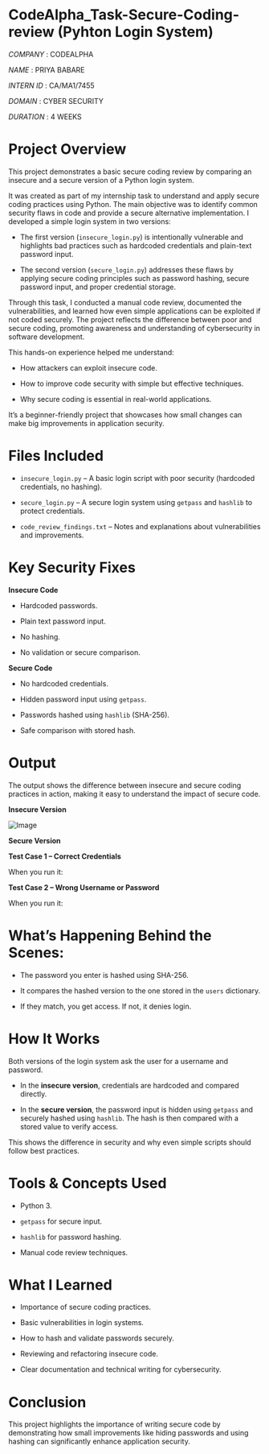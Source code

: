 # CodeAlpha_Task-Secure-Coding-review (Pyhton Login System)

*COMPANY* : CODEALPHA

*NAME* : PRIYA BABARE

*INTERN ID* : CA/MA1/7455

*DOMAIN* : CYBER  SECURITY 

*DURATION* : 4 WEEKS

# Project Overview

This project demonstrates a basic secure coding review by comparing an insecure and a secure version of a Python login system.

It was created as part of my internship task to understand and apply secure coding practices using Python. The main objective was to identify common security flaws in code and provide a secure alternative implementation. I developed a simple login system in two versions:

- The first version (`insecure_login.py`) is intentionally vulnerable and highlights bad practices such as hardcoded credentials and plain-text password input.
  
- The second version (`secure_login.py`) addresses these flaws by applying secure coding principles such as password hashing, secure password input, and proper credential storage.

Through this task, I conducted a manual code review, documented the vulnerabilities, and learned how even simple applications can be exploited if not coded securely. The project reflects the difference between poor and secure coding, promoting awareness and understanding of cybersecurity in software development.

This hands-on experience helped me understand:

- How attackers can exploit insecure code.
  
- How to improve code security with simple but effective techniques.
  
- Why secure coding is essential in real-world applications.

It’s a beginner-friendly project that showcases how small changes can make big improvements in application security.

# Files Included

- `insecure_login.py` – A basic login script with poor security (hardcoded credentials, no hashing).

- `secure_login.py` – A secure login system using `getpass` and `hashlib` to protect credentials.
  
- `code_review_findings.txt` – Notes and explanations about vulnerabilities and improvements.

#  Key Security Fixes

**Insecure Code**

- Hardcoded passwords.                     

- Plain text password input.

- No hashing.                             

- No validation or secure comparison.

**Secure Code**

- No hardcoded credentials.

- Hidden password input using `getpass`.

- Passwords hashed using `hashlib` (SHA-256).

- Safe comparison with stored hash.

# Output

The output shows the difference between insecure and secure coding practices in action, making it easy to understand the impact of secure code.

**Insecure Version**

![Image](https://github.com/user-attachments/assets/16208dd8-adbc-4054-a3b8-2467f8134e6c)

**Secure Version**

**Test Case 1 – Correct Credentials**

When you run it:



**Test Case 2 – Wrong Username or Password**

When you run it:




# What’s Happening Behind the Scenes:

- The password you enter is hashed using SHA-256.

- It compares the hashed version to the one stored in the `users` dictionary.

- If they match, you get access. If not, it denies login.


# How It Works

Both versions of the login system ask the user for a username and password.

- In the **insecure version**, credentials are hardcoded and compared directly.
  
- In the **secure version**, the password input is hidden using `getpass` and securely hashed using `hashlib`. The hash is then compared with a stored value to verify access.

This shows the difference in security and why even simple scripts should follow best practices.

# Tools & Concepts Used

- Python 3.
  
- `getpass` for secure input.
 
- `hashlib` for password hashing.
 
- Manual code review techniques.

# What I Learned

- Importance of secure coding practices.
  
- Basic vulnerabilities in login systems.
  
- How to hash and validate passwords securely.
 
- Reviewing and refactoring insecure code.
 
- Clear documentation and technical writing for cybersecurity.

# Conclusion

This project highlights the importance of writing secure code by demonstrating how small improvements like hiding passwords and using hashing can significantly enhance application security.
